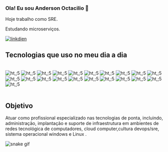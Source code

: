 ### Ola! Eu sou Anderson Octacilio 👋
Hoje trabalho como SRE. 

Estudando microserviços.


[![linkdien](https://img.shields.io/badge/LinkedIn-0077B5?style=for-the-badge&logo=linkedin&logoColor=white)](https://www.linkedin.com/in/anderson-octac%C3%ADlio-73443162/)

## Tecnologias que uso no meu dia a dia

<div style="display: inline_block"><br/>
  <img align="center" alt="ht,;5" src="https://img.shields.io/badge/Python-3776AB?style=for-the-badge&logo=python&logoColor=white" />
  <img align="center" alt="ht,;5" src="https://img.shields.io/badge/Microsoft-666666?style=for-the-badge&logo=microsoft&logoColor=white" />
  <img align="center" alt="ht,;5" src="https://img.shields.io/badge/Amazon_AWS-FF9900?style=for-the-badge&logo=amazonaws&logoColor=white" />
  <img align="center" alt="ht,;5" src="https://img.shields.io/badge/Google_Cloud-4285F4?style=for-the-badge&logo=google-cloud&logoColor=white" />
  <img align="center" alt="ht,;5" src="https://img.shields.io/badge/Microsoft_Azure-0089D6?style=for-the-badge&logo=microsoft-azure&logoColor=white" />
  <img align="center" alt="ht,;5" src="https://img.shields.io/badge/Oracle-F80000?style=for-the-badge&logo=oracle&logoColor=black" />
  <img align="center" alt="ht,;5" src="https://img.shields.io/badge/GIT-E44C30?style=for-the-badge&logo=git&logoColor=white" />
  <img align="center" alt="ht,;5" src="https://img.shields.io/badge/windows%20terminal-4D4D4D?style=for-the-badge&logo=windows%20terminal&logoColor=white" />
  <img align="center" alt="ht,;5" src="https://img.shields.io/badge/Jenkins-D24939?style=for-the-badge&logo=Jenkins&logoColor=white" />
  <img align="center" alt="ht,;5" src="https://img.shields.io/badge/Jira-0052CC?style=for-the-badge&logo=Jira&logoColor=white" />
  <img align="center" alt="ht,;5" src="https://img.shields.io/badge/Made%20for-VSCode-1f425f.svg" />
  <img align="center" alt="ht,;5" src="https://img.shields.io/badge/Vagrant-2966CE?style=for-the-badge&logo=vagrant&logoColor=white" />
  <img align="center" alt="ht,;5" src="https://img.shields.io/badge/Ansible-000000?style=for-the-badge&logo=Ansible&logoColor=white" />
  <img align="center" alt="ht,;5" src="https://img.shields.io/badge/Chef-EF9600?style=for-the-badge&logo=chef&logoColor=white" />
  <img align="center" alt="ht,;5" src="https://img.shields.io/badge/Puppet-FFAD19?style=for-the-badge&logo=puppet&logoColor=black" />
  <img align="center" alt="ht,;5" src="https://img.shields.io/badge/Terraform-7B42BC?style=for-the-badge&logo=terraform&logoColor=white" />
  <img align="center" alt="ht,;5" src="https://img.shields.io/badge/Prometheus-E6522C?style=for-the-badge&logo=prometheus&logoColor=white" />
  <img align="center" alt="ht,;5" src="https://img.shields.io/badge/Vault-FFFFFF?style=for-the-badge&logo=vault&logoColor=black" />
  <img align="center" alt="ht,;5" src="https://img.shields.io/badge/Linux-E34F26?style=for-the-badge&logo=linux&logoColor=black" />
  <img align="center" alt="ht,;5" src="https://img.shields.io/badge/Docker-2496ED?style=for-the-badge&logo=docker&logoColor=white" />
  <img align="center" alt="ht,;5" src="https://img.shields.io/badge/Kubernetes-326DE6?style=for-the-badge&logo=kubernetes&logoColor=white" />
  </div><br/>
  
  
  ## Objetivo
  
  Atuar como profissional especializado nas tecnologias de ponta, incluindo, administração, implantação e suporte de infraestrutura em ambientes de redes tecnológica de computadores, cloud computer,cultura devops/sre, sistema operacional windows e Linux .
  
  
  ![snake gif](https://github.com/andersongiant/andersongiant/blob/output/github-contribution-grid-snake.svg)
